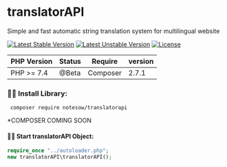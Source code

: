 # translatorAPI
Simple and fast automatic string translation system for multilingual website

[![Latest Stable Version](http://poser.pugx.org/notesow/spediamoapi/v)](https://packagist.org/packages/notesow/spediamoapi)
[![Latest Unstable Version](http://poser.pugx.org/notesow/spediamoapi/v/unstable)](https://packagist.org/packages/notesow/spediamoapi)
[![License](http://poser.pugx.org/notesow/spediamoapi/license)](https://packagist.org/packages/notesow/spediamoapi)

| PHP Version | Status | Require  | version |
|-------------|--------|----------|---------|
| PHP >= 7.4  | @Beta  | Composer | 2.7.1   |

### 🐱‍🚀 Install Library:

` composer require notesow/translatorapi`

*COMPOSER COMING SOON

#### 🐱‍🏍 Start translatorAPI Object:
```php
require_once "../autoloader.php";
new translatorAPI\translatorAPI();
```